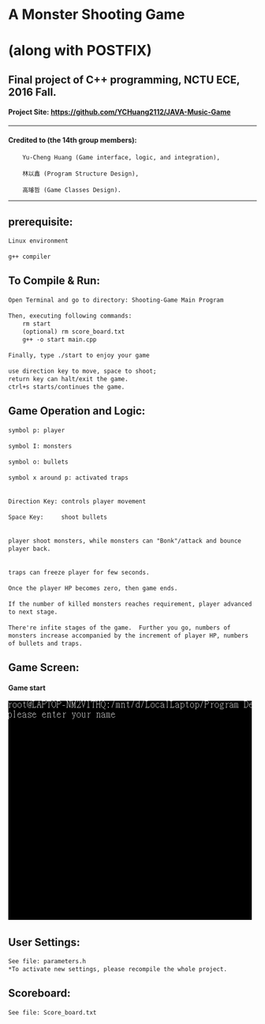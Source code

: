 # A Monster Shooting Game 
# (along with POSTFIX)

## Final project of C++ programming, NCTU ECE, 2016 Fall.

####  Project Site: https://github.com/YCHuang2112/JAVA-Music-Game
----

#### Credited to (the 14th group members): 
		Yu-Cheng Huang (Game interface, logic, and integration), 

		林以鑫 (Program Structure Design),
 
		高璿哲 (Game Classes Design).

-----

## prerequisite:
	Linux environment

	g++ compiler

## To Compile & Run:
	Open Terminal and go to directory: Shooting-Game Main Program

	Then, executing following commands:
		rm start  
		(optional) rm score_board.txt
		g++ -o start main.cpp
	
	Finally, type ./start to enjoy your game
	
	use direction key to move, space to shoot;
	return key can halt/exit the game.
	ctrl+s starts/continues the game.
	
## Game Operation and Logic:
	symbol p: player
	
	symbol I: monsters
	
	symbol o: bullets
	
	symbol x around p: activated traps
	

	Direction Key: controls player movement
	
	Space Key:     shoot bullets 
	
	
	player shoot monsters, while monsters can "Bonk"/attack and bounce player back.
	
	
	traps can freeze player for few seconds.
	
	Once the player HP becomes zero, then game ends.
	
	If the number of killed monsters reaches requirement, player advanced to next stage.
	
	There're infite stages of the game.  Further you go, numbers of monsters increase accompanied by the increment of player HP, numbers of bullets and traps.

## Game Screen:
#### Game start
![screen-gif](./GIF/Screen1.gif)
	
<!-- <img src="./GIF/Screen1.gif" alt="My Project GIF" width="500" height="600"> -->


## User Settings:
	See file: parameters.h
	*To activate new settings, please recompile the whole project.
	
## Scoreboard:
	See file: Score_board.txt
	


	
	



